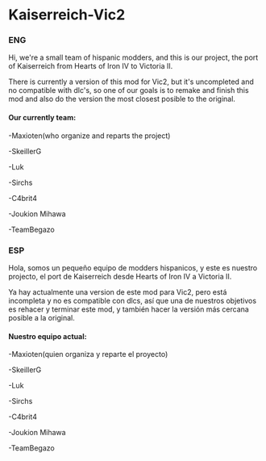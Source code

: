 # Kaiserreich-Vic2

### ENG 

Hi, we're a small team of hispanic modders, and this is our project, the port of Kaiserreich from Hearts of Iron IV to Victoria II.

There is currently a version of this mod for Vic2, but it's uncompleted and no compatible with dlc's, so one of our goals is to remake
and finish this mod and also do the version the most closest posible to the original.

#### Our currently team:


-Maxioten(who organize and reparts the project)

-SkeillerG

-Luk

-Sirchs

-C4brit4

-Joukion Mihawa

-TeamBegazo

### ESP

Hola, somos un pequeño equipo de modders hispanicos, y este es nuestro projecto, el port de Kaiserreich desde Hearts of Iron IV a Victoria II.

Ya hay actualmente una version de este mod para Vic2, pero está incompleta y no es compatible con dlcs, así que una de nuestros objetivos es 
rehacer y terminar este mod, y también hacer la versión más cercana posible a la original.

#### Nuestro equipo actual:


-Maxioten(quien organiza y reparte el proyecto)

-SkeillerG

-Luk

-Sirchs

-C4brit4

-Joukion Mihawa

-TeamBegazo
